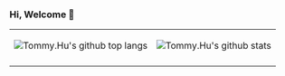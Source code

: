 ### Hi, Welcome 👋

<html><table style="margin-left: auto; margin-right: auto;"><tr><td>

![Tommy.Hu's github top langs](https://github-readme-stats.vercel.app/api/top-langs/?username=freedomdebug&show_icons=true&theme=radical&count_private=true&show_icons=true)
                
</td><td>

![Tommy.Hu's github stats](https://github-readme-stats.vercel.app/api?username=freedomdebug&show_icons=true&theme=radical&count_private=true&show_icons=true)

</td></tr>
<tr><td colspan="2">

</td></tr></table></html>





